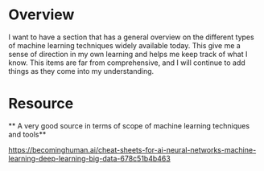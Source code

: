 # Overview
I want to have a section that has a general overview on the different types of machine learning techniques widely available today. This give me a sense of direction in my own learning and helps me keep track of what I know. This items are far from comprehensive, and I will continue to add things as they come into my understanding.


# Resource
** A very good source in terms of scope of machine learning techniques and tools**

https://becominghuman.ai/cheat-sheets-for-ai-neural-networks-machine-learning-deep-learning-big-data-678c51b4b463
